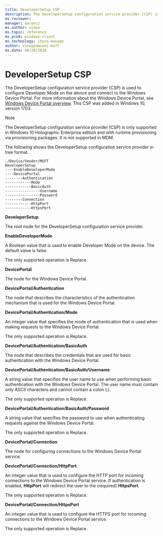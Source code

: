 ```yaml
---
title: DeveloperSetup CSP
description: The DeveloperSetup configuration service provider (CSP) is used to configure developer mode on the device. This CSP was added in the Windows 10, version 1703.
ms.reviewer:
manager: aaroncz
ms.author: vinpa
ms.topic: reference
ms.prod: windows-client
ms.technology: itpro-manage
author: vinaypamnani-msft
ms.date: 06/26/2018
---
```


# DeveloperSetup CSP

The DeveloperSetup configuration service provider (CSP) is used to configure Developer Mode on the device and connect to the Windows Device Portal. For more information about the Windows Device Portal, see [Windows Device Portal overview](/windows/uwp/debug-test-perf/device-portal). This CSP was added in Windows 10, version 1703.

> [!NOTE]
> The DeveloperSetup configuration service provider (CSP) is only supported in Windows 10 Holographic Enterprise edition and with runtime provisioning via provisioning packages. It is not supported in MDM.

The following shows the DeveloperSetup configuration service provider in tree format.
```
./Device/Vendor/MSFT
DeveloperSetup
----EnableDeveloperMode
----DevicePortal
--------Authentication
------------Mode
------------BasicAuth
----------------Username
----------------Password
--------Connection
------------HttpPort
------------HttpsPort
```
<a href="" id="developersetup"></a>**DeveloperSetup**
<p>The root node for the DeveloperSetup configuration service provider.

<a href="" id="enabledevelopermode"></a>**EnableDeveloperMode**
<p>A Boolean value that is used to enable Developer Mode on the device. The default value is false.

<p>The only supported operation is Replace.

<a href="" id="deviceportal"></a>**DevicePortal**
<p>The node for the Windows Device Portal.

<a href="" id="deviceportal-authentication"></a>**DevicePortal/Authentication**
<p>The node that describes the characteristics of the authentication mechanism that is used for the Windows Device Portal.

<a href="" id="deviceportal-authentication-mode"></a>**DevicePortal/Authentication/Mode**
<p>An integer value that specifies the mode of authentication that is used when making requests to the Windows Device Portal.

<p>The only supported operation is Replace.

<a href="" id="deviceportal-authentication-basicauth"></a>**DevicePortal/Authentication/BasicAuth**
<p>The node that describes the credentials that are used for basic authentication with the Windows Device Portal.

<a href="" id="deviceportal-authentication-username"></a>**DevicePortal/Authentication/BasicAuth/Username**
<p>A string value that specifies the user name to use when performing basic authentication with the Windows Device Portal.
The user name must contain only ASCII characters and cannot contain a colon (:).

<p>The only supported operation is Replace.

<a href="" id="deviceportal-authentication-password"></a>**DevicePortal/Authentication/BasicAuth/Password**
<p>A string value that specifies the password to use when authenticating requests against the Windows Device Portal.

<p>The only supported operation is Replace.

<a href="" id="deviceportal-connection"></a>**DevicePortal/Connection**
<p>The node for configuring connections to the Windows Device Portal service.

<a href="" id="deviceportal-connection-httpport"></a>**DevicePortal/Connection/HttpPort**
<p>An integer value that is used to configure the HTTP port for incoming connections to the Windows Device Portal service.
If authentication is enabled, <strong>HttpPort</strong> will redirect the user to the (required) <strong>HttpsPort</strong>.

<p>The only supported operation is Replace.

<a href="" id="deviceportal-connection-httpsport"></a>**DevicePortal/Connection/HttpsPort**
<p>An integer value that is used to configure the HTTPS port for incoming connections to the Windows Device Portal service.

<p>The only supported operation is Replace.
